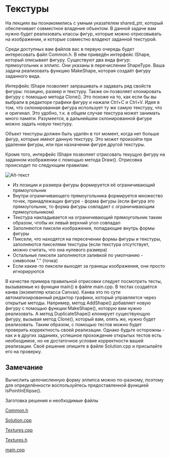 # Текстуры

На лекциях вы познакомились с умным указателем shared_ptr, который обеспечивает совместное владение объектом. В данной задаче вам нужно будет реализовать классы фигур, которые можно отрисовывать на изображении, и которые совместно владеют заданной текстурой.

Среди доступных вам файлов вас в первую очередь будет интересовать файл Common.h. В нём приведён интерфейс IShape, который описывает фигуру. Существуют два вида фигур: прямоугольник и эллипс. Они указаны в перечислении ShapeType. Ваша задача реализовать функцию MakeShape, которая создаёт фигуру заданного вида.

Интерфейс IShape позволяет запрашивать и задавать ряд свойств фигуры: позицию, размер и текстуру. Также он позволяет клонировать фигуру с помощью метода Clone(). Это похоже на то, как если бы вы выбрали в редакторе графики фигуру и нажали Ctrl+C и Ctrl+V. Идея в том, что склонированная фигура использует ту же самую текстуру, что и оригинал. Это удобно, т.к. в общем случае текстура может занимать много памяти. Разумеется, в дальнейшем склонированной фигуре можно задать новую текстуру.

Объект текстуры должен быть удалён в тот момент, когда нет больше фигур, которые имеют данную текстуру. Это может произойти при удалении фигуры, или при назначении фигуре другой текстуры.

Кроме того, интерфейс IShape позволяет отрисовать текущую фигуру на заданном изображении с помощью метода Draw(). Отрисовка происходит по следующим правилам:


![Alt-текст](https://d3c33hcgiwev3.cloudfront.net/imageAssetProxy.v1/oCfR7PigEeiixgqCUDoEfA_12eee13982c3c78798bd5487b1395c64_how_to_draw.png?expiry=1558051200000&hmac=7b85Bhd09p_PBfeXMCEVTxQN-tYE2rILni6xufAaW7Q)

* Из позиции и размера фигуры формируется её ограничивающий прямоугольник
* Внутри ограничивающего прямоугольника формируется множество точек, принадлежащих фигуре - форма фигуры (если фигура это прямоугольник, то форма фигуры совпадает с ограничивающим прямоугольником)
* Текстура накладывается на ограничивающий прямоугольник таким образом, чтобы их левый верхний угол совпадал
* Заполняются пиксели изображения, попадающие внутрь формы фигуры
* Пиксели, что находятся на пересечении формы фигуры и текстуры, заполняются пикселями текстуры (если текстура отсутствует, можно считать, что она нулевого размера)
* Остальные пиксели заполняются заливкой по умолчанию - символом "." (точка)
* Если какие-то пиксели выходят за границы изображения, они просто игнорируются

В качестве примера правильной отрисовки следует посмотреть тесты, вызываемые из функции main() в файле main.cpp. В тестах создаётся канва (экземпляр класса Canvas). Канва это по сути автоматизированный редактор графики, который управляется через открытые методы. Например, метод AddShape() добавляет новую фигуру с помощью функции MakeShape(), которую вам нужно реализовать. А метод DuplicateShape() клонирует существующую фигуру, вызывая метод Clone(), который вам, опять же, нужно будет реализовать. Таким образом, с помощью тестов можно будет проверить корректность своей реализации. Однако будьте осторожны - как и в других заданиях, успешное прохождение открытых тестов есть необходимое, но не достаточное условие корректности вашей реализации. Своё решение опишите в файле Solution.cpp и присылайте его на проверку.

## Замечание

Вычислить целочисленную форму эллипса можно по-разному, поэтому для определённости воспользуйтесь предоставленной функцией IsPointInEllipse().

Заготовка решения и необходимые файлы

[Common.h](https://github.com/slgero/cpp_coursera/blob/master/%D0%97%D0%B0%D0%B4%D0%B0%D1%87%D0%BA%D0%B8/%D0%A2%D0%B5%D0%BA%D1%81%D1%82%D1%83%D1%80%D1%8B/%D0%97%D0%B0%D0%B3%D0%BE%D1%82%D0%BE%D0%B2%D0%BA%D0%B8/Common.h)

[Solution.cpp](https://github.com/slgero/cpp_coursera/blob/master/%D0%97%D0%B0%D0%B4%D0%B0%D1%87%D0%BA%D0%B8/%D0%A2%D0%B5%D0%BA%D1%81%D1%82%D1%83%D1%80%D1%8B/%D0%97%D0%B0%D0%B3%D0%BE%D1%82%D0%BE%D0%B2%D0%BA%D0%B8/Solution.cpp)

[Textures.cpp](https://github.com/slgero/cpp_coursera/blob/master/%D0%97%D0%B0%D0%B4%D0%B0%D1%87%D0%BA%D0%B8/%D0%A2%D0%B5%D0%BA%D1%81%D1%82%D1%83%D1%80%D1%8B/%D0%97%D0%B0%D0%B3%D0%BE%D1%82%D0%BE%D0%B2%D0%BA%D0%B8/Textures.cpp)

[Textures.h](https://github.com/slgero/cpp_coursera/blob/master/%D0%97%D0%B0%D0%B4%D0%B0%D1%87%D0%BA%D0%B8/%D0%A2%D0%B5%D0%BA%D1%81%D1%82%D1%83%D1%80%D1%8B/%D0%97%D0%B0%D0%B3%D0%BE%D1%82%D0%BE%D0%B2%D0%BA%D0%B8/Textures.h)

[main.cpp](https://github.com/slgero/cpp_coursera/blob/master/%D0%97%D0%B0%D0%B4%D0%B0%D1%87%D0%BA%D0%B8/%D0%A2%D0%B5%D0%BA%D1%81%D1%82%D1%83%D1%80%D1%8B/%D0%97%D0%B0%D0%B3%D0%BE%D1%82%D0%BE%D0%B2%D0%BA%D0%B8/main.cpp)


